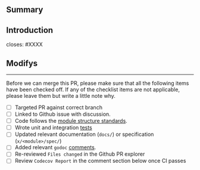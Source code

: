 ## Summary

<!-- A Very simple summary for this PR. -->

## Introduction

<!-- Add a description of the changes that this PR introduces and the files that
are the most critical to review.
-->

closes: #XXXX

## Modifys

<!-- Some modifys desc for this PR commits -->

---

Before we can merge this PR, please make sure that all the following items have been
checked off. If any of the checklist items are not applicable, please leave them but
write a little note why.

- [ ] Targeted PR against correct branch
- [ ] Linked to Github issue with discussion.
- [ ] Code follows the [module structure standards](https://github.com/cosmos/cosmos-sdk/blob/master/docs/building-modules/structure.md).
- [ ] Wrote unit and integration [tests](https://github.com/cosmos/cosmos-sdk/blob/master/CONTRIBUTING.md#testing)
- [ ] Updated relevant documentation (`docs/`) or specification (`x/<module>/spec/`)
- [ ] Added relevant `godoc` [comments](https://blog.golang.org/godoc-documenting-go-code).
- [ ] Re-reviewed `Files changed` in the Github PR explorer
- [ ] Review `Codecov Report` in the comment section below once CI passes